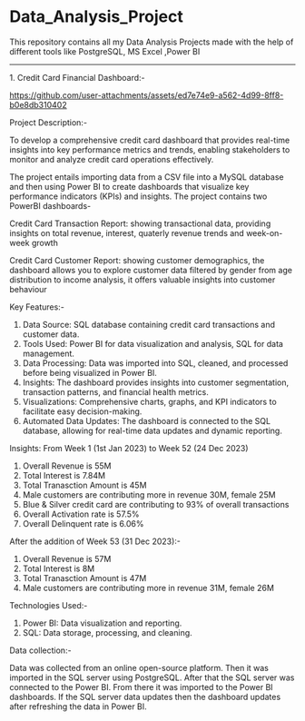 # Data_Analysis_Project
This repository contains all my Data Analysis Projects made with the help of different tools like PostgreSQL, MS Excel ,Power BI
<hr/> 
1. Credit Card Financial Dashboard:-

https://github.com/user-attachments/assets/ed7e74e9-a562-4d99-8ff8-b0e8db310402

Project Description:-

To develop a comprehensive credit card dashboard that provides real-time insights into key performance metrics and trends, enabling stakeholders to monitor and analyze credit card operations effectively.

The project entails importing data from a CSV file into a MySQL database and then using Power BI to create dashboards that visualize key performance indicators (KPIs) and insights. The project contains two PowerBI dashboards-

Credit Card Transaction Report: showing transactional data, providing insights on total revenue, interest, quaterly revenue trends and week-on-week growth

Credit Card Customer Report: showing customer demographics, the dashboard allows you to explore customer data filtered by gender from age distribution to income analysis, it offers valuable insights into customer behaviour

Key Features:-

1. Data Source: SQL database containing credit card transactions and customer data.
2. Tools Used: Power BI for data visualization and analysis, SQL for data management.
3. Data Processing: Data was imported into SQL, cleaned, and processed before being visualized in Power BI.
4. Insights: The dashboard provides insights into customer segmentation, transaction patterns, and financial health metrics.
5. Visualizations: Comprehensive charts, graphs, and KPI indicators to facilitate easy decision-making.
6. Automated Data Updates: The dashboard is connected to the SQL database, allowing for real-time data updates and dynamic reporting.

Insights:
From Week 1 (1st Jan 2023) to Week 52 (24 Dec 2023)

1. Overall Revenue is 55M
2. Total Interest is 7.84M
3. Total Tranasction Amount is 45M
4. Male customers are contributing more in revenue 30M, female 25M
5. Blue & Silver credit card are contributing to 93% of overall transactions
6. Overall Activation rate is 57.5%
7. Overall Delinquent rate is 6.06%

After the addition of Week 53 (31 Dec 2023):-
1. Overall Revenue is 57M
2. Total Interest is 8M
3. Total Tranasction Amount is 47M
4.  Male customers are contributing more in revenue 31M, female 26M

Technologies Used:-
1. Power BI: Data visualization and reporting.
2. SQL: Data storage, processing, and cleaning.

Data collection:-

Data was collected from an online open-source platform. Then it was imported in the SQL server using PostgreSQL. After that the SQL server was connected to the Power BI. From there it was imported to the Power BI dashboards. If the SQL server data updates then the dashboard updates after refreshing the data in Power BI.
